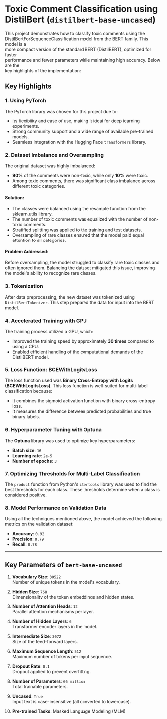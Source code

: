 # Toxic Comment Classification using DistilBert (`distilbert-base-uncased`)

This project demonstrates how to classify toxic comments using the  
DistilBertForSequenceClassification model from the BERT family. This model is a  
more compact version of the standard BERT (DistilBERT), optimized for faster  
performance and fewer parameters while maintaining high accuracy. Below are the  
key highlights of the implementation:  

## Key Highlights

### 1. Using PyTorch
The PyTorch library was chosen for this project due to:
- Its flexibility and ease of use, making it ideal for deep learning experiments.
- Strong community support and a wide range of available pre-trained models.
- Seamless integration with the Hugging Face `transformers` library.

### 2. Dataset Imbalance and Oversampling
The original dataset was highly imbalanced:
- **90%** of the comments were non-toxic, while only **10%** were toxic.
- Among toxic comments, there was significant class imbalance across different toxic categories.

#### Solution:
- The classes were balanced using the resample function from the sklearn.utils library.  
- The number of toxic comments was equalized with the number of non-toxic comments.  
- Stratified splitting was applied to the training and test datasets.  
- Oversampling of rare classes ensured that the model paid equal attention to all categories.  


#### Problem Addressed:
Before oversampling, the model struggled to classify rare toxic classes and often ignored them. Balancing the dataset mitigated this issue, improving the model's ability to recognize rare classes.

### 3. Tokenization
After data preprocessing, the new dataset was tokenized using `DistilBertTokenizer`. This step prepared the data for input into the BERT model.

### 4. Accelerated Training with GPU
The training process utilized a GPU, which:
- Improved the training speed by approximately **30 times** compared to using a CPU.
- Enabled efficient handling of the computational demands of the DistilBERT model.

### 5. Loss Function: BCEWithLogitsLoss
The loss function used was **Binary Cross-Entropy with Logits (BCEWithLogitsLoss)**. This loss function is well-suited for multi-label classification because:
- It combines the sigmoid activation function with binary cross-entropy loss.
- It measures the difference between predicted probabilities and true binary labels.

### 6. Hyperparameter Tuning with Optuna
The **Optuna** library was used to optimize key hyperparameters:
- **Batch size**: `16`
- **Learning rate**: `2e-5`
- **Number of epochs**: `3`

### 7. Optimizing Thresholds for Multi-Label Classification
The `product` function from Python's `itertools` library was used to find the best thresholds for each class. These thresholds determine when a class is considered positive.

### 8. Model Performance on Validation Data
Using all the techniques mentioned above, the model achieved the following metrics on the validation dataset:
- **Accuracy**: `0.92`
- **Precision**: `0.79`
- **Recall**: `0.78`

---

## Key Parameters of `bert-base-uncased`

1. **Vocabulary Size**: `30522`  
 Number of unique tokens in the model's vocabulary.

2. **Hidden Size**: `768`  
 Dimensionality of the token embeddings and hidden states.

3. **Number of Attention Heads**: `12`  
 Parallel attention mechanisms per layer.

4. **Number of Hidden Layers**: `6`  
 Transformer encoder layers in the model.

5. **Intermediate Size**: `3072`  
 Size of the feed-forward layers.

6. **Maximum Sequence Length**: `512`  
 Maximum number of tokens per input sequence.

7. **Dropout Rate**: `0.1`  
 Dropout applied to prevent overfitting.

8. **Number of Parameters**: `66 million`  
 Total trainable parameters.

9. **Uncased**: `True`  
 Input text is case-insensitive (all converted to lowercase).

10. **Pre-trained Tasks**: Masked Language Modeling (MLM)
